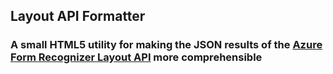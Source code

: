 ## Layout API Formatter

### A small HTML5 utility for making the JSON results of the [Azure Form Recognizer Layout API]("https://docs.microsoft.com/en-us/azure/cognitive-services/form-recognizer/quickstarts/python-layout") more comprehensible 